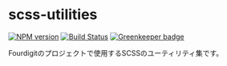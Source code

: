 # scss-utilities

[![NPM version][npm-image]][npm-url] [![Build Status][travis-image]][travis-url] [![Greenkeeper badge][greenkeeper-image]][greenkeeper-url]

Fourdigitのプロジェクトで使用するSCSSのユーティリティ集です。


[npm-image]: https://img.shields.io/npm/v/@fourdigit/scss-utilities.svg
[npm-url]: https://www.npmjs.com/package/@fourdigit/scss-utilities

[travis-image]: https://travis-ci.com/fourdigit/scss-utilities.svg?branch=master
[travis-url]: https://travis-ci.com/fourdigit/scss-utilities

[greenkeeper-image]: https://badges.greenkeeper.io/fourdigit/scss-utilities.svg
[greenkeeper-url]: https://greenkeeper.io/